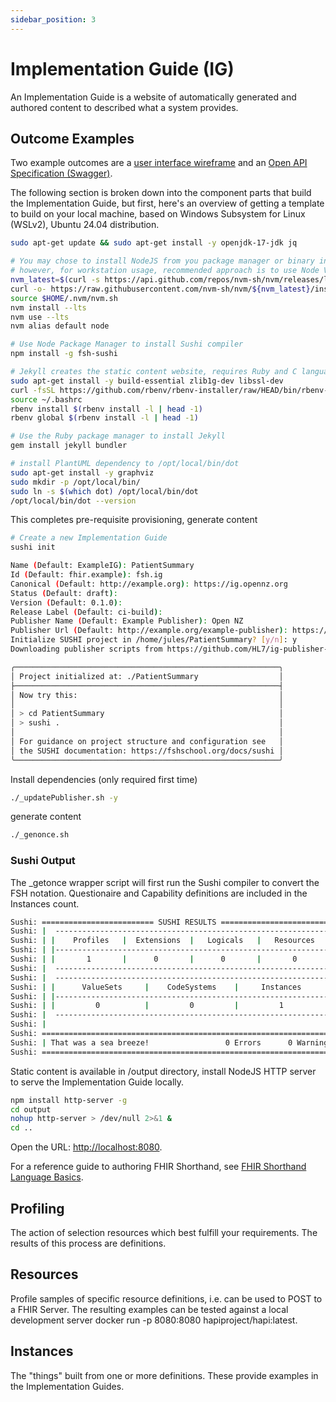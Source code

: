 ```yaml
---
sidebar_position: 3
---
```


# Implementation Guide (IG)

An Implementation Guide is a website of automatically generated and authored content to described what a system provides.

## Outcome Examples

Two example outcomes are a [user interface wireframe](https://ig.opennz.org/MedicationRequest.html) and an [Open API Specification (Swagger)](https://ig.opennz.org/PatientCondition.html).

The following section is broken down into the component parts that build the Implementation Guide, but first, here's an overview of getting a template to build on your local machine, based on Windows Subsystem for Linux (WSLv2), Ubuntu 24.04 distribution.

``` bash
sudo apt-get update && sudo apt-get install -y openjdk-17-jdk jq

# You may chose to install NodeJS from you package manager or binary install
# however, for workstation usage, recommended approach is to use Node Version Manager (NVM)
nvm_latest=$(curl -s https://api.github.com/repos/nvm-sh/nvm/releases/latest | jq -r ".tag_name")
curl -o- https://raw.githubusercontent.com/nvm-sh/nvm/${nvm_latest}/install.sh | bash
source $HOME/.nvm/nvm.sh
nvm install --lts
nvm use --lts
nvm alias default node

# Use Node Package Manager to install Sushi compiler
npm install -g fsh-sushi

# Jekyll creates the static content website, requires Ruby and C language compilers
sudo apt-get install -y build-essential zlib1g-dev libssl-dev
curl -fsSL https://github.com/rbenv/rbenv-installer/raw/HEAD/bin/rbenv-installer | bash
source ~/.bashrc
rbenv install $(rbenv install -l | head -1)
rbenv global $(rbenv install -l | head -1)

# Use the Ruby package manager to install Jekyll
gem install jekyll bundler

# install PlantUML dependency to /opt/local/bin/dot
sudo apt-get install -y graphviz
sudo mkdir -p /opt/local/bin/
sudo ln -s $(which dot) /opt/local/bin/dot
/opt/local/bin/dot --version
```

This completes pre-requisite provisioning, generate content

``` bash
# Create a new Implementation Guide
sushi init

Name (Default: ExampleIG): PatientSummary
Id (Default: fhir.example): fsh.ig
Canonical (Default: http://example.org): https://ig.opennz.org
Status (Default: draft):
Version (Default: 0.1.0):
Release Label (Default: ci-build):
Publisher Name (Default: Example Publisher): Open NZ
Publisher Url (Default: http://example.org/example-publisher): https://opennz.org/HealthCare/implementation-guide
Initialize SUSHI project in /home/jules/PatientSummary? [y/n]: y
Downloading publisher scripts from https://github.com/HL7/ig-publisher-scripts

╭───────────────────────────────────────────────────────────╮
│ Project initialized at: ./PatientSummary                  │
├───────────────────────────────────────────────────────────┤
│ Now try this:                                             │
│                                                           │
│ > cd PatientSummary                                       │
│ > sushi .                                                 │
│                                                           │
│ For guidance on project structure and configuration see   │
│ the SUSHI documentation: https://fshschool.org/docs/sushi │
╰───────────────────────────────────────────────────────────╯
```

Install dependencies (only required first time)

``` bash
./_updatePublisher.sh -y
```

generate content

``` bash
./_genonce.sh
```

### Sushi Output

The _getonce wrapper script will first run the Sushi compiler to convert the FSH notation. Questionaire and Capability definitions are included in the Instances count.

``` bash
Sushi: ========================= SUSHI RESULTS =========================== 
Sushi: |  -------------------------------------------------------------  | 
Sushi: | |    Profiles   |  Extensions  |   Logicals   |   Resources   | | 
Sushi: | |-------------------------------------------------------------| | 
Sushi: | |       1       |      0       |      0       |       0       | | 
Sushi: |  -------------------------------------------------------------  | 
Sushi: |  -------------------------------------------------------------  | 
Sushi: | |      ValueSets     |    CodeSystems    |     Instances      | | 
Sushi: | |-------------------------------------------------------------| | 
Sushi: | |         0          |         0         |         1          | | 
Sushi: |  -------------------------------------------------------------  | 
Sushi: |                                                                 | 
Sushi: =================================================================== 
Sushi: | That was a sea breeze!                 0 Errors      0 Warnings | 
Sushi: =================================================================== 
```

Static content is available in /output directory, install NodeJS HTTP server to serve the Implementation Guide locally.

``` bash
npm install http-server -g
cd output
nohup http-server > /dev/null 2>&1 &
cd ..
```

Open the URL: [http://localhost:8080](http://localhost:8080/).

For a reference guide to authoring FHIR Shorthand, see [FHIR Shorthand Language Basics](https://build.fhir.org/ig/HL7/fhir-shorthand/overview.html).

## Profiling

The action of selection resources which best fulfill your requirements. The results of this process are definitions.

## Resources

Profile samples of specific resource definitions, i.e. can be used to POST to a FHIR Server. The resulting examples can be tested against a local development server docker run -p 8080:8080 hapiproject/hapi:latest.

## Instances

The "things" built from one or more definitions. These provide examples in the Implementation Guides.
